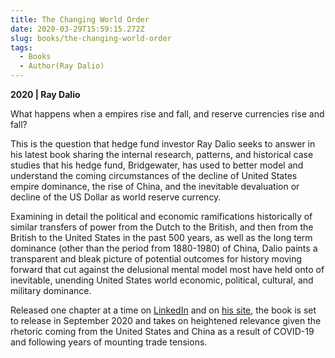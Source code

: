```yaml
---
title: The Changing World Order
date: 2020-03-29T15:59:15.272Z
slug: books/the-changing-world-order
tags:
  - Books
  - Author(Ray Dalio)
---
```


**2020 | Ray Dalio**

What happens when a empires rise and fall, and reserve currencies rise and fall?

This is the question that hedge fund investor Ray Dalio seeks to answer in his latest book sharing the internal research, patterns, and historical case studies that his hedge fund, Bridgewater, has used to better model and understand the coming circumstances of the decline of United States empire dominance, the rise of China, and the inevitable devaluation or decline of the US Dollar as world reserve currency.

Examining in detail the political and economic ramifications historically of similar transfers of power from the Dutch to the British, and then from the British to the United States in the past 500 years, as well as the long term dominance (other than the period from 1880-1980) of China, Dalio paints a transparent and bleak picture of potential outcomes for history moving forward that cut against the delusional mental model most have held onto of inevitable, unending United States world economic, political, cultural, and military dominance.

Released one chapter at a time on [LinkedIn](https://www.linkedin.com/pulse/changing-world-order-ray-dalio-1f) and on [his site](https://www.principles.com/the-changing-world-order/), the book is set to release in September 2020 and takes on heightened relevance given the rhetoric coming from the United States and China as a result of COVID-19 and following years of mounting trade tensions.
